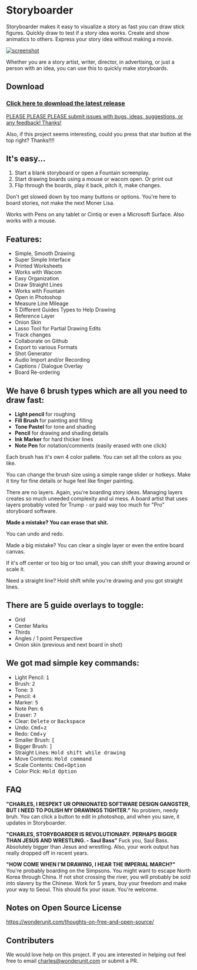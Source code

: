 # Storyboarder

Storyboarder makes it easy to visualize a story as fast you can draw stick figures. Quickly draw to test if a story idea works. Create and show animatics to others. Express your story idea without making a movie.

[![screenshot](https://user-images.githubusercontent.com/441117/27712058-4404e214-5cf3-11e7-8fa3-b88ae924d154.gif)](https://www.wonderunit.com/storyboarder)

Whether you are a story artist, writer, director, in advertising, or just a person with an idea, you can use this to quickly make storyboards.

## Download

### [Click here to download the latest release](https://wonderunit.com/storyboarder/)

[PLEASE PLEASE PLEASE submit issues with bugs, ideas, suggestions, or any feedback! Thanks!](https://github.com/wonderunit/storyboarder/issues)

Also, if this project seems interesting, could you press that star button at the top right? Thanks!!!!

## It's easy...

1. Start a blank storyboard or open a Fountain screenplay.
2. Start drawing boards using a mouse or wacom open. Or print out
3. Flip through the boards, play it back, pitch it, make changes.

Don't get slowed down by too many buttons or options. You're here to board stories, not make the next Moner Lisa.

Works with Pens on any tablet or Cintiq or even a Microsoft Surface. Also works with a mouse.

## Features:

* Simple, Smooth Drawing
* Super Simple Interface
* Printed Worksheets
* Works with Wacom
* Easy Organization
* Draw Straight Lines
* Works with Fountain
* Open in Photoshop
* Measure Line Mileage
* 5 Different Guides Types to Help Drawing
* Reference Layer
* Onion Skin
* Lasso Tool for Partial Drawing Edits
* Track changes
* Collaborate on Github
* Export to various Formats
* Shot Generator
* Audio Import and/or Recording
* Captions / Dialogue Overlay
* Board Re-ordering

## We have 6 brush types which are all you need to draw fast:

* **Light pencil** for roughing
* **Fill Brush** for painting and filling
* **Tone Pastel** for tone and shading
* **Pencil** for drawing and shading details
* **Ink Marker** for hard thicker lines
* **Note Pen** for notation/comments (easily erased with one click)

Each brush has it's own 4 color pallete. You can set all the colors as you like.

You can change the brush size using a simple range slider or hotkeys. Make it tiny for fine details or huge feel like finger painting.

There are no layers. Again, you're boarding story ideas. Managing layers creates so much uneeded complexity and ui mess. A board artist that uses layers probably voted for Trump - or paid way too much for "Pro" storyboard software.

**Made a mistake? You can erase that shit.**

You can undo and redo.

Made a big mistake? You can clear a single layer or even the entire board canvas.

If it's off center or too big or too small, you can shift your drawing around or scale it.

Need a straight line? Hold shift while you're drawing and you got straight lines.

## There are 5 guide overlays to toggle:

*  Grid
*  Center Marks
*  Thirds
*  Angles / 1 point Perspective
*  Onion skin (previous and next board in shot)

## We got mad simple key commands:

* Light Pencil: <kbd>1</kbd>
* Brush: <kbd>2</kbd>
* Tone: <kbd>3</kbd>
* Pencil: <kbd>4</kbd>
* Marker: <kbd>5</kbd>
* Note Pen: <kbd>6</kbd>
* Eraser: <kbd>7</kbd>
* Clear: <kbd>Delete</kbd> or <kbd>Backspace</kbd>
* Undo: <kbd>Cmd</kbd>+<kbd>z</kbd>
* Redo: <kbd>Cmd</kbd>+<kbd>y</kbd>
* Smaller Brush: <kbd>[</kbd>
* Bigger Brush: <kbd>]</kbd>
* Straight Lines: <kbd>Hold shift while drawing</kbd>
* Move Contents: <kbd>Hold command</kbd>
* Scale Contents: <kbd>Cmd</kbd>+<kbd>Option</kbd>
* Color Pick: <kbd>Hold Option</kbd>

## FAQ

**"CHARLES, I RESPEKT UR OPINIONATED SOFTWARE DESIGN GANGSTER, BUT I NEED TO POLISH MY DRAWINGS TIGHTER."**
No problem, needy bruh. You can click a button to edit in photoshop, and when you save, it updates in Storyboarder.

**"CHARLES, STORYBOARDER IS REVOLUTIONARY. PERHAPS BIGGER THAN JESUS AND WRESTLING. - Saul Bass"**
Fuck you, Saul Bass. Absolutely bigger than Jesus and wrestling. Also, your work output has really dropped off in recent years.

**"HOW COME WHEN I'M DRAWING, I HEAR THE IMPERIAL MARCH?"**
You're probably boarding on the Simpsons. You might want to escape North Korea through China. If not shot crossing the river, you will probably be sold into slavery by the Chinese. Work for 5 years, buy your freedom and make your way to Seoul. This should fix your issue. You're welcome.

## Notes on Open Source License

https://wonderunit.com/thoughts-on-free-and-open-source/

## Contributers

We would love help on this project. If you are interested in helping out feel free to email charles@wonderunit.com or submit a PR.
